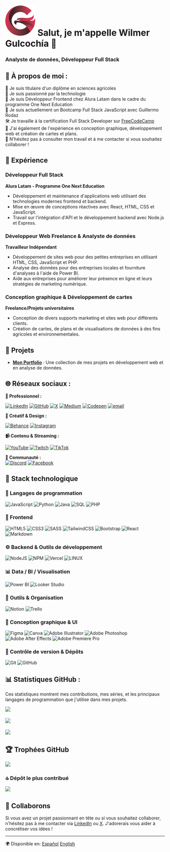# ![](https://raw.githubusercontent.com/mysterio-wil/mysterio-wil/main/logo.png) Salut, je m'appelle Wilmer Gulcochía 👋
### Analyste de données, Développeur Full Stack

## 💫 À propos de moi :
🌱 Je suis titulaire d'un diplôme en sciences agricoles<br>
🎯 Je suis passionné par la technologie<br>
🎯 Je suis Développeur Frontend chez Alura Latam dans le cadre du programme One Next Education<br>
🎯 Je suis actuellement un Bootcamp Full Stack JavaScript avec Guillermo Rodaz<br>
🛠 Je travaille à la certification Full Stack Developer sur [FreeCodeCamp](https://www.freecodecamp.org/learn/full-stack-developer/)<br>
🎯 J'ai également de l'expérience en conception graphique, développement web et création de cartes et plans.<br>
🎯 N'hésitez pas à consulter mon travail et à me contacter si vous souhaitez collaborer !

## 🚀 Expérience

### Développeur Full Stack
**Alura Latam - Programme One Next Education**  
- Développement et maintenance d'applications web utilisant des technologies modernes frontend et backend.
- Mise en œuvre de conceptions réactives avec React, HTML, CSS et JavaScript.
- Travail sur l'intégration d'API et le développement backend avec Node.js et Express.

### Développeur Web Freelance & Analyste de données
**Travailleur Indépendant**  
- Développement de sites web pour des petites entreprises en utilisant HTML, CSS, JavaScript et PHP.
- Analyse des données pour des entreprises locales et fourniture d'analyses à l'aide de Power BI.
- Aide aux entreprises pour améliorer leur présence en ligne et leurs stratégies de marketing numérique.

### Conception graphique & Développement de cartes
**Freelance/Projets universitaires**  
- Conception de divers supports marketing et sites web pour différents clients.
- Création de cartes, de plans et de visualisations de données à des fins agricoles et environnementales.

## 🚀 Projets
- **[Mon Portfolio]([https://link-to-your-portfolio.com](https://mysterio-wil.github.io/Challenge-ONE-Portafolio-Latam/))** : Une collection de mes projets en développement web et en analyse de données.
<!-- **[Application météo](https://link-to-weather-app.com)** : Une application météo en temps réel construite avec React et OpenWeatherMap API.
- **[Site e-commerce](https://link-to-ecommerce.com)** : Un site e-commerce créé avec React, Node.js et MongoDB.-->

## 🌐 Réseaux sociaux :

**💼 Professionnel :**  

[![LinkedIn](https://img.shields.io/badge/LinkedIn-%230077B5.svg?style=for-the-badge&logo=linkedin&logoColor=white)](https://linkedin.com/in/wilmergulcochia) 
[![GitHub](https://img.shields.io/badge/GitHub-181717.svg?style=for-the-badge&logo=github&logoColor=white)](https://github.com/mysterio-wil) 
[![X](https://img.shields.io/badge/X-black.svg?style=for-the-badge&logo=X&logoColor=white)](https://x.com/misterio1989w) 
[![Medium](https://img.shields.io/badge/Medium-12100E?style=for-the-badge&logo=medium&logoColor=white)](https://medium.com/@karlwgs1989) 
[![Codepen](https://img.shields.io/badge/Codepen-000000?style=for-the-badge&logo=codepen&logoColor=white)](https://codepen.io/Mysterio2202) 
[![email](https://img.shields.io/badge/Email-D14836?style=for-the-badge&logo=gmail&logoColor=white)](mailto:karlwgs1989@gmail.com) 

**🎨 Créatif & Design :**  

[![Behance](https://img.shields.io/badge/Behance-1769ff?style=for-the-badge&logo=behance&logoColor=white)](https://behance.net/wilmergulcochia) 
[![Instagram](https://img.shields.io/badge/Instagram-%23E4405F.svg?style=for-the-badge&logo=Instagram&logoColor=white)](https://instagram.com/wigusa)

**📹 Contenu & Streaming :**  

[![YouTube](https://img.shields.io/badge/YouTube-%23FF0000.svg?style=for-the-badge&logo=YouTube&logoColor=white)](https://youtube.com/channel/UCg69vFMV4tDVZ4GSXHFQQYA) 
[![Twitch](https://img.shields.io/badge/Twitch-%239146FF.svg?style=for-the-badge&logo=Twitch&logoColor=white)](https://twitch.tv/wilmergsanchez) 
[![TikTok](https://img.shields.io/badge/TikTok-%23000000.svg?style=for-the-badge&logo=TikTok&logoColor=white)](https://tiktok.com/@thesaint.22)

**💬 Communauté :**  
[![Discord](https://img.shields.io/badge/Discord-%237289DA.svg?style=for-the-badge&logo=discord&logoColor=white)](https://discord.gg/xuwzVuks) 
[![Facebook](https://img.shields.io/badge/Facebook-%231877F2.svg?style=for-the-badge&logo=Facebook&logoColor=white)](https://facebook.com/wilmergulcochia)


## 🚀 Stack technologique

### 🧠 Langages de programmation
![JavaScript](https://img.shields.io/badge/javascript-%23323330.svg?style=for-the-badge&logo=javascript&logoColor=%23F7DF1E) 
![Python](https://img.shields.io/badge/python-3670A0?style=for-the-badge&logo=python&logoColor=ffdd54) 
![Java](https://img.shields.io/badge/Java-007396?style=for-the-badge&logo=openjdk&logoColor=white) 
![SQL](https://img.shields.io/badge/SQL-4479A1?style=for-the-badge&logo=mysql&logoColor=white) 
![PHP](https://img.shields.io/badge/PHP-777BB4?style=for-the-badge&logo=php&logoColor=white) 

### 🎨 Frontend  
![HTML5](https://img.shields.io/badge/html5-%23E34F26.svg?style=for-the-badge&logo=html5&logoColor=white) 
![CSS3](https://img.shields.io/badge/css3-%231572B6.svg?style=for-the-badge&logo=css3&logoColor=white) 
![SASS](https://img.shields.io/badge/SASS-hotpink.svg?style=for-the-badge&logo=SASS&logoColor=white) 
![TailwindCSS](https://img.shields.io/badge/tailwindcss-%2338B2AC.svg?style=for-the-badge&logo=tailwind-css&logoColor=white) 
![Bootstrap](https://img.shields.io/badge/bootstrap-%23563D7C.svg?style=for-the-badge&logo=bootstrap&logoColor=white) 
![React](https://img.shields.io/badge/react-%2320232a.svg?style=for-the-badge&logo=react&logoColor=%2361DAFB) 
![Markdown](https://img.shields.io/badge/markdown-%23000000.svg?style=for-the-badge&logo=markdown&logoColor=white) 

### ⚙️ Backend & Outils de développement  
![NodeJS](https://img.shields.io/badge/node.js-6DA55F?style=for-the-badge&logo=node.js&logoColor=white) 
![NPM](https://img.shields.io/badge/NPM-%23000000.svg?style=for-the-badge&logo=npm&logoColor=white) 
![Vercel](https://img.shields.io/badge/vercel-%23000000.svg?style=for-the-badge&logo=vercel&logoColor=white) 
![LINUX](https://img.shields.io/badge/Linux-FCC624?style=for-the-badge&logo=linux&logoColor=black) 

### 📊 Data / BI / Visualisation  
![Power BI](https://img.shields.io/badge/Power%20BI-F2C811?style=for-the-badge) 
![Looker Studio](https://img.shields.io/badge/Looker%20Studio-4285F4?style=for-the-badge&logo=googleanalytics&logoColor=white)  

### 🧰 Outils & Organisation  
![Notion](https://img.shields.io/badge/Notion-%23000000.svg?style=for-the-badge&logo=notion&logoColor=white) 
![Trello](https://img.shields.io/badge/Trello-%23026AA7.svg?style=for-the-badge&logo=Trello&logoColor=white) 

### 🎨 Conception graphique & UI  
![Figma](https://img.shields.io/badge/figma-%23F24E1E.svg?style=for-the-badge&logo=figma&logoColor=white) 
![Canva](https://img.shields.io/badge/Canva-%2300C4CC.svg?style=for-the-badge&logo=Canva&logoColor=white) 
![Adobe Illustrator](https://img.shields.io/badge/adobeillustrator-%23FF9A00.svg?style=for-the-badge&logo=adobeillustrator&logoColor=white) 
![Adobe Photoshop](https://img.shields.io/badge/adobephotoshop-%2331A8FF.svg?style=for-the-badge&logo=adobephotoshop&logoColor=white) 
![Adobe After Effects](https://img.shields.io/badge/Adobe%20After%20Effects-9999FF.svg?style=for-the-badge&logo=Adobe%20After%20Effects&logoColor=white) 
![Adobe Premiere Pro](https://img.shields.io/badge/Adobe%20Premiere%20Pro-9999FF.svg?style=for-the-badge&logo=Adobe%20Premiere%20Pro&logoColor=white) 

### 🔧 Contrôle de version & Dépôts  
![Git](https://img.shields.io/badge/Git-F05032?style=for-the-badge&logo=git&logoColor=white) 
![GitHub](https://img.shields.io/badge/GitHub-181717?style=for-the-badge&logo=github&logoColor=white)  

## 📊 Statistiques GitHub :
Ces statistiques montrent mes contributions, mes séries, et les principaux langages de programmation que j'utilise dans mes projets.

![](https://github-readme-stats.vercel.app/api?username=mysterio-wil&theme=dark&hide_border=false&include_all_commits=true&count_private=true)<br/>  
![](https://nirzak-streak-stats.vercel.app/?user=mysterio-wil&theme=dark&hide_border=false)<br/>  
![](https://github-readme-stats.vercel.app/api/top-langs/?username=mysterio-wil&theme=dark&hide_border=false&include_all_commits=true&count_private=true&layout=compact)

## 🏆 Trophées GitHub
![](https://github-profile-trophy.vercel.app/?username=mysterio-wil&theme=monokai&no-frame=false&no-bg=false&margin-w=4)

### 🔝 Dépôt le plus contribué
![](https://github-contributor-stats.vercel.app/api?username=mysterio-wil&limit=5&theme=dark&combine_all_yearly_contributions=true)

## 🤝 Collaborons
Si vous avez un projet passionnant en tête ou si vous souhaitez collaborer, n'hésitez pas à me contacter via [LinkedIn](https://linkedin.com/in/wilmergulcochia) ou [X](https://x.com/misterio1989w). J'adorerais vous aider à concrétiser vos idées !

---
🌍 Disponible en: [Español](https://github.com/mysterio-wil/mysterio-wil/blob/main/README_es.md) [English](https://github.com/mysterio-wil/mysterio-wil/blob/main/README.md)

<!-- Fièrement créé avec GPRM ( https://gprm.itsvg.in ) -->

